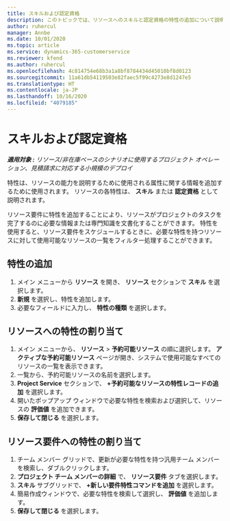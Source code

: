 ```yaml
---
title: スキルおよび認定資格
description: このトピックでは、リソースへのスキルと認定資格の特性の追加について説明します。
author: ruhercul
manager: Annbe
ms.date: 10/01/2020
ms.topic: article
ms.service: dynamics-365-customerservice
ms.reviewer: kfend
ms.author: ruhercul
ms.openlocfilehash: 4c814754e68b3a1a8bf8784434d45010bf8d0123
ms.sourcegitcommit: 11a61db54119503e82faec5f99c4273e8d1247e5
ms.translationtype: HT
ms.contentlocale: ja-JP
ms.lasthandoff: 10/16/2020
ms.locfileid: "4079185"
---
```

# <a name="skills-and-certifications"></a>スキルおよび認定資格
_**適用対象 :** リソース/非在庫ベースのシナリオに使用するプロジェクト オペレーション、見積請求に対応する小規模のデプロイ_

特性は、リソースの能力を説明するために使用される属性に関する情報を追加するために使用されます。 リソースの各特性は、 **スキル** または **認定資格** として説明されます。

リソース要件に特性を追加することにより、リソースがプロジェクトのタスクを完了するのに必要な情報または専門知識を文書化することができます。 特性を使用すると、リソース要件をスケジュールするときに、必要な特性を持つリソースに対して使用可能なリソースの一覧をフィルター処理することができます。

## <a name="add-characteristics"></a>特性の追加

1. メイン メニューから **リソース** を開き、 **リソース** セクションで **スキル** を選択します。
2. **新規** を選択し、特性を追加します。
3. 必要なフィールドに入力し、 **特性の種類** を選択します。

## <a name="assign-characteristics-to-resources"></a>リソースへの特性の割り当て

1. メイン メニューから、 **リソース** >  **予約可能リソース** の順に選択します。 **アクティブな予約可能リソース** ページが開き、システムで使用可能なすべてのリソースの一覧を表示できます。
2. 一覧から、予約可能リソースの名前を選択します。
3. **Project Service** セクションで、 **+予約可能なリソースの特性レコードの追加** を選択します。
4. 開いたポップアップ ウィンドウで必要な特性を検索および選択して、リソースの **評価値** を追加できます。
5. **保存して閉じる** を選択します。

## <a name="assign-characteristics-to-resource-requirements"></a>リソース要件への特性の割り当て

1. チーム メンバー グリッドで、更新が必要な特性を持つ汎用チーム メンバーを検索し、ダブルクリックします。
2. **プロジェクト チーム メンバーの詳細** で、 **リソース要件** タブを選択します。
3. **スキル** サブグリッドで、 **+新しい要件特性コマンドを追加** を選択します。
4. 簡易作成ウィンドウで、必要な特性を検索して選択し、 **評価値** を追加します。
5. **保存して閉じる** を選択します。